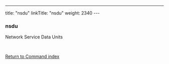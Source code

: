 ---
title: "nsdu"
linkTitle: "nsdu"
weight: 2340
---<span id="nsdu"></span>

### nsdu

Network Service Data Units

 

[Return to Command index](../../)

 
